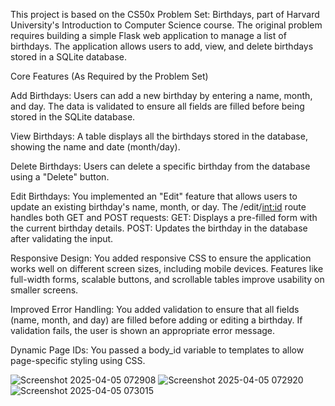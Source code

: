 This project is based on the CS50x Problem Set: Birthdays, part of Harvard University's Introduction to Computer Science course.
The original problem requires building a simple Flask web application to manage a list of birthdays. 
The application allows users to add, view, and delete birthdays stored in a SQLite database.

Core Features (As Required by the Problem Set)

Add Birthdays:
Users can add a new birthday by entering a name, month, and day.
The data is validated to ensure all fields are filled before being stored in the SQLite database.

View Birthdays:
A table displays all the birthdays stored in the database, showing the name and date (month/day).

Delete Birthdays:
Users can delete a specific birthday from the database using a "Delete" button.

Edit Birthdays:
You implemented an "Edit" feature that allows users to update an existing birthday's name, month, or day.
The /edit/<int:id> route handles both GET and POST requests:
GET: Displays a pre-filled form with the current birthday details.
POST: Updates the birthday in the database after validating the input.

Responsive Design:
You added responsive CSS to ensure the application works well on different screen sizes, including mobile devices.
Features like full-width forms, scalable buttons, and scrollable tables improve usability on smaller screens.

Improved Error Handling:
You added validation to ensure that all fields (name, month, and day) are filled before adding or editing a birthday.
If validation fails, the user is shown an appropriate error message.

Dynamic Page IDs:
You passed a body_id variable to templates to allow page-specific styling using CSS.

![Screenshot 2025-04-05 072908](https://github.com/user-attachments/assets/015d1873-8989-45e0-b568-9d5702c7d005)
![Screenshot 2025-04-05 072920](https://github.com/user-attachments/assets/30beb325-708b-4a7a-917a-7baa1a35dee2)
![Screenshot 2025-04-05 073015](https://github.com/user-attachments/assets/97a96f63-f148-4fb1-8d59-db2f91441e84)


